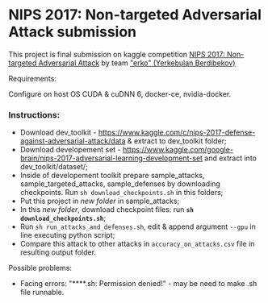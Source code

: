 # NIPS 2017: Non-targeted Adversarial Attack submission
This project is final submission on kaggle competition [NIPS 2017: Non-targeted Adversarial Attack](https://www.kaggle.com/c/nips-2017-non-targeted-adversarial-attack) by team ["erko" (Yerkebulan Berdibekov)](https://www.kaggle.com/erkowa)

Requirements:

Configure on host OS CUDA & cuDNN 6, docker-ce, nvidia-docker.

### Instructions:
* Download dev_toolkit - https://www.kaggle.com/c/nips-2017-defense-against-adversarial-attack/data & extract to dev_toolkit folder;
* Download developement set - https://www.kaggle.com/google-brain/nips-2017-adversarial-learning-development-set and extract into dev_toolkit/dataset/;
* Inside of developement toolkit prepare sample_attacks, sample_targeted_attacks, sample_defenses by downloading checkpoints. Run `sh download_checkpoints.sh` in this folders;
* Put this project in *new folder* in sample_attacks;
* In this *new folder*, download checkpoint files: run **`sh download_checkpoints.sh`**;
* Run `sh run_attacks_and_defenses.sh`, edit & append argument `--gpu` in line executing python script;
* Compare this attack to other attacks in `accuracy_on_attacks.csv` file in resulting output folder.

Possible problems: 
- Facing errors: "****.sh: Permission denied!" - may be need to make .sh file runnable.
